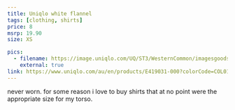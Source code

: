 ```yaml
---
title: Uniqlo white flannel
tags: [clothing, shirts]
price: 8
msrp: 19.90
size: XS

pics:
  - filename: https://image.uniqlo.com/UQ/ST3/WesternCommon/imagesgoods/419031/item/goods_01_419031.jpg?width=1600&impolicy=quality_75
    external: true
link: https://www.uniqlo.com/au/en/products/E419031-000?colorCode=COL01&sizeCode=SMA003
---
```


never worn.  for some reason i love to buy shirts that at no point were the
appropriate size for my torso.
